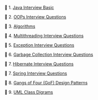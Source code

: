 :herb: 1. [Java Interview Basic](src/main/resources/static/pages/java/basic.md)

:herb: 2. [OOPs Interview Questions](src/main/resources/static/pages/java/oops.md)

:herb: 3. [Algorithms](src/main/resources/static/pages/algorithms/index-algorithms.md)

:herb: 4.
[Multithreading Interview Questions](src/main/resources/static/pages/java/multithreading.md)

:herb: 5. [Exception Interview Questions](src/main/resources/static/pages/java/exception.md)

:herb: 6. [Garbage Collection Interview Questions](src/main/resources/static/pages/java/gc.md)

:herb: 7. [Hibernate Interview Questions](src/main/resources/static/pages/hibernate/hibernate.md)

:herb: 7. [Spring Interview Questions](src/main/resources/static/pages/spring/spring.md)

:herb: 8. [Gangs of Four (GoF) Design Patterns](https://www.journaldev.com/31902/gangs-of-four-gof-design-patterns)

:herb: 9. [UML Class Digrams](http://www.cs.utsa.edu/~cs3443/uml/uml.html)







